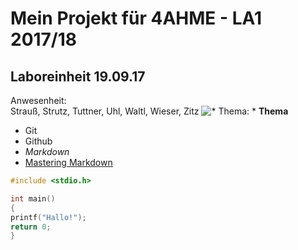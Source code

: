 # Mein Projekt für 4AHME - LA1 2017/18

## Laboreinheit 19.09.17

Anwesenheit:  
Strauß, Strutz, Tuttner, Uhl, Waltl, Wieser, Zitz
![ * Thema: * ](https://www.aha.io/assets/github.7433692cabbfa132f34adb034e7909fa.png)
**Thema**
* Git
* Github
* *Markdown*
* [Mastering Markdown](https://guides.github.com/features/mastering-markdown/)

~~~C
#include <stdio.h>

int main()
{
printf("Hallo!");
return 0;
}
~~~

